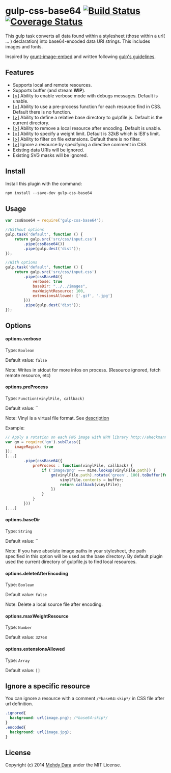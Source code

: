 # gulp-css-base64 [![Build Status](https://travis-ci.org/zckrs/gulp-css-base64.svg?branch=master)](https://travis-ci.org/zckrs/gulp-css-base64) [![Coverage Status](https://coveralls.io/repos/zckrs/gulp-css-base64/badge.png?branch=master)](https://coveralls.io/r/zckrs/gulp-css-base64?branch=master)

This gulp task converts all data found within a stylesheet (those within a url( ... ) declaration) into base64-encoded data URI strings. This includes images and fonts.

Inspired by [grunt-image-embed](https://github.com/ehynds/grunt-image-embed) and written following [gulp's guidelines](https://github.com/gulpjs/gulp/tree/master/docs/writing-a-plugin).

## Features

* Supports local and remote resources.
* Supports buffer (and stream **WIP**).
* [[>]](#optionsverbose) Ability to enable verbose mode with debugs messages. Default is unable.
* [[>]](#optionspreprocess) Ability to use a pre-process function for each resource find in CSS. Default there is no function.
* [[>]](#optionsbasedir) Ability to define a relative base directory to gulpfile.js. Default is the current directory.
* [[>]](#optionsdeleteafterencoding) Ability to remove a local resource after encoding. Default is unable.
* [[>]](#optionsmaxweightresource) Ability to specify a weight limit. Default is 32kB which is IE8's limit.
* [[>]](#optionsextensionsallowed) Ability to filter on file extensions. Default there is no filter.
* [[>]](#ignore-a-specific-resource) Ignore a resource by specifying a directive comment in CSS.
* Existing data URIs will be ignored.
* Existing SVG masks will be ignored.

## Install

Install this plugin with the command:

```js
npm install --save-dev gulp-css-base64
```

## Usage

```js
var cssBase64 = require('gulp-css-base64');

//Without options
gulp.task('default', function () {
    return gulp.src('src/css/input.css')
        .pipe(cssBase64())
        .pipe(gulp.dest('dist'));
});

//With options
gulp.task('default', function () {
    return gulp.src('src/css/input.css')
        .pipe(cssBase64({
            verbose: true
            baseDir: "../../images",
            maxWeightResource: 100,
            extensionsAllowed: ['.gif', '.jpg']
        }))
        .pipe(gulp.dest('dist'));
});
```

## Options

#### options.verbose
Type: `Boolean`

Default value: `false`

Note: Writes in stdout for more infos on process. (Resource ignored, fetch remote resource, etc)

#### options.preProcess
Type: `Function(vinylFile, callback)`

Default value: ``

Note: Vinyl is a virtual file format. See [description](https://github.com/wearefractal/vinyl#file)

Example:
```js
// Apply a rotation on each PNG image with NPM library http://aheckmann.github.io/gm/
var gm = require('gm').subClass({
    imageMagick: true
});
[...]
        .pipe(cssBase64({
            preProcess : function(vinylFile, callback) {
                if ('image/png' === mime.lookup(vinylFile.path)) {
                    gm(vinylFile.path).rotate('green', 180).toBuffer(function (err, buffer) {
                        vinylFile.contents = buffer;
                        return callback(vinylFile);
                    })
                }
            }
        }))
[...]

```

#### options.baseDir
Type: `String`

Default value: ``

Note: If you have absolute image paths in your stylesheet, the path specified in this option will be used as the base directory. By default plugin used the current directory of gulpfile.js to find local resources.

#### options.deleteAfterEncoding
Type: `Boolean`

Default value: `false`

Note: Delete a local source file after encoding.

#### options.maxWeightResource
Type: `Number`

Default value: `32768`

#### options.extensionsAllowed
Type: `Array`

Default value: `[]`

## Ignore a specific resource

You can ignore a resource with a comment `/*base64:skip*/` in CSS file after url definition.
```css
.ignored{
  background: url(image.png); /*base64:skip*/
}
.encoded{
  background: url(image.jpg);
}
```

## License
Copyright (c) 2014 [Mehdy Dara](https://github.com/zckrs) under the MIT License.
